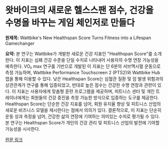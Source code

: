 # 왓바이크의 새로운 헬스스팬 점수, 건강을 수명을 바꾸는 게임 체인저로 만들다

**원제목:** Wattbike's New Healthspan Score Turns Fitness into a Lifespan Gamechanger

**요약:** 본 연구는 Wattbike가 개발한 새로운 건강 지표인 "Healthspan Score"를 소개한다.  이 지표는 심폐 건강 수준을 단일 수치로 나타내어 사용자의 수명 연장 가능성을 예측한다.  VO₂ max 연구를 기반으로 개발된 이 지표는 단 6분의 서브맥시멀 운동으로 측정 가능하며, Wattbike Performance Touchscreen 2 (PTS2)와 Wattbike Hub 앱을 통해 이용할 수 있다.  낮은 Healthspan Score는 심혈관 질환 및 암 발생 위험과의 상관관계가 연구를 통해 입증되었고, 반대로 높은 점수는 건강한 수명 연장과 관련이 있다.  이 지표는 사용자에게 맞춤형 훈련 프로그램을 제공하며, 피트니스 센터 및 개인 트레이너에게는 회원들의 건강 증진을 측정 가능한 방식으로 입증하는 도구를 제공한다.  Healthspan Score는 단순한 건강 지표를 넘어, 회원 유지율 향상 및 피트니스 산업의 새로운 비즈니스 모델을 제시한다는 점에서 의의가 있다.  결론적으로, 이 지표는 단순히 운동 성과 측정을 넘어, 건강한 삶의 연장에 기여하는 의미있는 수치로 평가될 수 있다.  본 연구는  Healthspan Score가 개인의 건강 관리 및 피트니스 산업의 발전에 기여할 가능성을 시사한다.

[원문 링크](https://sustainhealth.fit/lifestyle/how-wattbikes-healthspan-score-transforms-vo%E2%82%82-max-into-a-lifespan-predictor/)
